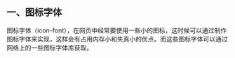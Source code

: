 <!--
 * @Descripttion : 
 * @Author       : Seulf
 * @Date         : 2021-02-12 20:00:13
 * @LastEditors  : Seulf
 * @LastEditTime : 2021-02-28 13:54:58
-->
## 一、图标字体
图标字体（icon-font），在网页中经常要使用一些小的图标，这时候可以通过制作图标字体来实现，这样会有占用内存小和失真小的优点。而这些图标字体可以通过网络上的一些图标字体库获取。